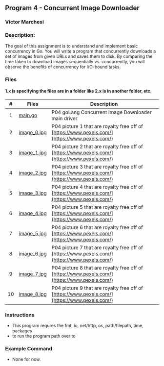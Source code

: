 ## Program 4 - Concurrent Image Downloader
### Victor Marchesi
### Description:

The goal of this assignment is to understand and implement basic concurrency in Go. You will write a program that concurrently downloads a set of images from given URLs and saves them to disk. By comparing the time taken to download images sequentially vs. concurrently, you will observe the benefits of concurrency for I/O-bound tasks.


### Files

#### 1.x is specifying the files are in a folder like 2.x is in another folder, etc.

|    #    | Files    | Description                      |
| :---: | -------- | -------------------------------- |
|    1    | [main.go](./main.go) | P04 goLang Concurrent Image Downloader main driver |
|    2    | [image_0.jpg](./image_0.jpg) | P04 picture 1 that are royalty free off of [https://www.pexels.com/](https://www.pexels.com/) |
|    3    | [image_1.jpg](./image_1.jpg) | P04 picture 2 that are royalty free off of [https://www.pexels.com/](https://www.pexels.com/) |
|    4    | [image_2.jpg](./image_2.jpg) | P04 picture 3 that are royalty free off of [https://www.pexels.com/](https://www.pexels.com/) |
|    5    | [image_3.jpg](./image_3.jpg) | P04 picture 4 that are royalty free off of [https://www.pexels.com/](https://www.pexels.com/) |
|    6    | [image_4.jpg](./image_4.jpg) | P04 picture 5 that are royalty free off of [https://www.pexels.com/](https://www.pexels.com/) |
|    7    | [image_5.jpg](./image_5.jpg) | P04 picture 6 that are royalty free off of [https://www.pexels.com/](https://www.pexels.com/) |
|    8    | [image_6.jpg](./image_6.jpg) | P04 picture 7 that are royalty free off of [https://www.pexels.com/](https://www.pexels.com/) |
|    9    | [image_7.jpg](./image_7.jpg) | P04 picture 8 that are royalty free off of [https://www.pexels.com/](https://www.pexels.com/) |
|    10    | [image_8.jpg](./image_8.jpg) | P04 picture 9 that are royalty free off of [https://www.pexels.com/](https://www.pexels.com/) |


### Instructions

- This program requres the fmt, io, net/http, os, path/filepath, time, packages
- to run the program path over to

### Example Command

- None for now.
